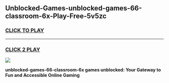 
## Unblocked-Games-unblocked-games-66-classroom-6x-Play-Free-5v5zc
<h3>
<a href="https://premium76.site?title=unblocked-games-66-classroom-6x&ref=20A">CLICK TO PLAY</a></h3>
<hr>

<h3>
<a href="https://premium76.site?title=unblocked-games-66-classroom-6x&ref=20A">CLICK 2 PLAY</a>
  
</h3>

<a href="https://premium76.site?title=unblocked-games-66-classroom-6x&ref=20A"><img src="https://clearcache.store/games.png"></a>


**unblocked-games-66-classroom-6x games unblocked: Your Gateway to Fun and Accessible Online Gaming**
